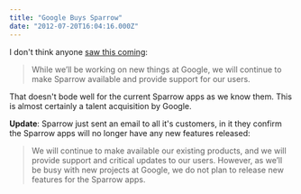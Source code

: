 ```yaml
---
title: "Google Buys Sparrow"
date: "2012-07-20T16:04:16.000Z"
---
```


I don't think anyone [saw this coming](http://sprw.me/):

> While we’ll be working on new things at Google, we will continue to make Sparrow available and provide support for our users.

That doesn't bode well for the current Sparrow apps as we know them. This is almost certainly a talent acquisition by Google.

**Update**: Sparrow just sent an email to all it's customers, in it they confirm the Sparrow apps will no longer have any new features released:

> We will continue to make available our existing products, and we will provide support and critical updates to our users. However, as we’ll be busy with new projects at Google, we do not plan to release new features for the Sparrow apps.